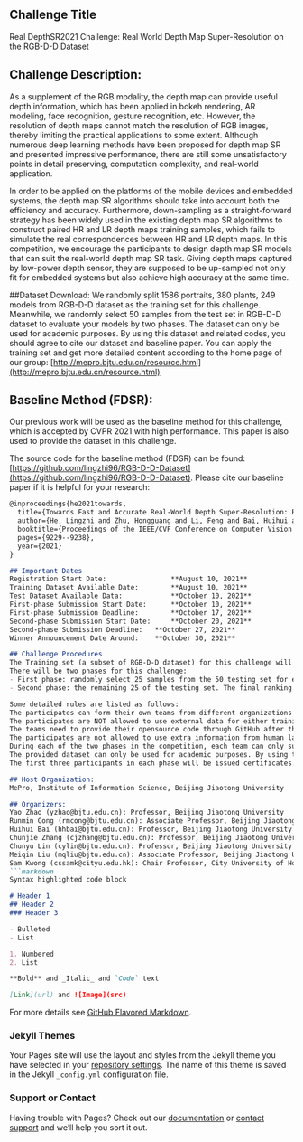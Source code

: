 ## Challenge Title

Real DepthSR2021 Challenge: Real World Depth Map Super-Resolution on the RGB-D-D Dataset

## Challenge Description:

As a supplement of the RGB modality, the depth map can provide useful depth information, which has been applied in bokeh rendering, AR modeling, face recognition, gesture recognition, etc. However, the resolution of depth maps cannot match the resolution of RGB images, thereby limiting the practical applications to some extent. Although numerous deep learning methods have been proposed for depth map SR and presented impressive performance, there are still some unsatisfactory points in detail preserving, computation complexity, and real-world application. 

In order to be applied on the platforms of the mobile devices and embedded systems, the depth map SR algorithms should take into account both the efficiency and accuracy. Furthermore, down-sampling as a straight-forward strategy has been widely used in the existing depth map SR algorithms to construct paired HR and LR depth maps training samples, which fails to simulate the real correspondences between HR and LR depth maps. 
In this competition, we encourage the participants to design depth map SR models that can suit the real-world depth map SR task. Giving depth maps captured by low-power depth sensor, they are supposed to be up-sampled not only fit for embedded systems but also achieve high accuracy at the same time.

##Dataset Download:
We randomly split 1586 portraits, 380 plants, 249 models from RGB-D-D dataset as the training set for this challenge. Meanwhile, we randomly select 50 samples from the test set in RGB-D-D dataset to evaluate your models by two phases.
The dataset can only be used for academic purposes. By using this dataset and related codes, you should agree to cite our dataset and baseline paper. You can apply the training set and get more detailed content according to the home page of our group: [http://mepro.bjtu.edu.cn/resource.html](http://mepro.bjtu.edu.cn/resource.html)

## Baseline Method (FDSR):
Our previous work will be used as the baseline method for this challenge, which is accepted by CVPR 2021 with high performance. This paper is also used to provide the dataset in this challenge.

The source code for the baseline method (FDSR) can be found: [https://github.com/lingzhi96/RGB-D-D-Dataset](https://github.com/lingzhi96/RGB-D-D-Dataset). Please cite our baseline paper if it is helpful for your research:

```markdown
@inproceedings{he2021towards,
  title={Towards Fast and Accurate Real-World Depth Super-Resolution: Benchmark Dataset and Baseline},
  author={He, Lingzhi and Zhu, Hongguang and Li, Feng and Bai, Huihui and Cong, Runmin and Zhang, Chunjie and Lin, Chunyu and Liu, Meiqin and Zhao, Yao},
  booktitle={Proceedings of the IEEE/CVF Conference on Computer Vision and Pattern Recognition},
  pages={9229--9238},
  year={2021}
}

## Important Dates
Registration Start Date: 				**August 10, 2021**
Training Dataset Available Date: 		**August 10, 2021**
Test Dataset Available Data:			**October 10, 2021**
First-phase Submission Start Date:		**October 10, 2021**
First-phase Submission Deadline: 		**October 17, 2021**
Second-phase Submission Start Date: 	**October 20, 2021**
Second-phase Submission Deadline: 	**October 27, 2021**
Winner Announcement Date Around: 	**October 30, 2021**

## Challenge Procedures
The Training set (a subset of RGB-D-D dataset) for this challenge will be available to the participants once the challenge starts. The participates are required to use the provided training set with annotations to develop a depth map super-resolution method using the low-resolution depth maps as the input or use RGB image to guide it. We will release our testing samples according to schedule. 
There will be two phases for this challenge: 
- First phase: randomly select 25 samples from the 50 testing set for evaluation. 
- Second phase: the remaining 25 of the testing set. The final ranking is based on the smaller RMSE of the two phases. If the RMSE results are the same, we choose the one with a smaller model size. 

Some detailed rules are listed as follows:
The participates can form their own teams from different organizations and the number of participants is not limited. But only one team is allowed from an individual organization.
The participates are NOT allowed to use external data for either training or validation.
The teams need to provide their opensource code through GitHub after the challenge results announcement. 
The participates are not allowed to use extra information from human labeling on the training dataset or testing dataset for the challenge’s target labels.
During each of the two phases in the competition, each team can only submit their results for evaluation less than 5 attempts in total. 
The provided dataset can only be used for academic purposes. By using this dataset and related software, you agree to cite our dataset and baseline paper. 
The first three participants in each phase will be issued certificates.

## Host Organization:
MePro, Institute of Information Science, Beijing Jiaotong University

## Organizers:
Yao Zhao (yzhao@bjtu.edu.cn): Professor, Beijing Jiaotong University
Runmin Cong (rmcong@bjtu.edu.cn): Associate Professor, Beijing Jiaotong University
Huihui Bai (hhbai@bjtu.edu.cn): Professor, Beijing Jiaotong University
Chunjie Zhang (cjzhang@bjtu.edu.cn): Professor, Beijing Jiaotong University
Chunyu Lin (cylin@bjtu.edu.cn): Professor, Beijing Jiaotong University
Meiqin Liu (mqliu@bjtu.edu.cn): Associate Professor, Beijing Jiaotong University
Sam Kwong (cssamk@cityu.edu.hk): Chair Professor, City University of Hong Kong
```markdown
Syntax highlighted code block

# Header 1
## Header 2
### Header 3

- Bulleted
- List

1. Numbered
2. List

**Bold** and _Italic_ and `Code` text

[Link](url) and ![Image](src)
```

For more details see [GitHub Flavored Markdown](https://guides.github.com/features/mastering-markdown/).

### Jekyll Themes

Your Pages site will use the layout and styles from the Jekyll theme you have selected in your [repository settings](https://github.com/ICMR21-RealDSR-Challenge/ICMR21-RealDSR-Challenge.github.io/settings/pages). The name of this theme is saved in the Jekyll `_config.yml` configuration file.

### Support or Contact

Having trouble with Pages? Check out our [documentation](https://docs.github.com/categories/github-pages-basics/) or [contact support](https://support.github.com/contact) and we’ll help you sort it out.
